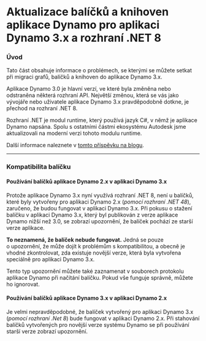 # Aktualizace balíčků a knihoven aplikace Dynamo pro aplikaci Dynamo 3.x a rozhraní .NET 8

### Úvod <a href="#introduction" id="introduction"></a>

Tato část obsahuje informace o problémech, se kterými se můžete setkat při migraci grafů, balíčků a knihoven do aplikace Dynamo 3.x.

Aplikace Dynamo 3.0 je hlavní verzí, ve které byla změněna nebo odstraněna některá rozhraní API. Největší změnou, která se vás jako vývojáře nebo uživatele aplikace Dynamo 3.x pravděpodobně dotkne, je přechod na rozhraní .NET 8.

Rozhraní .NET je modul runtime, který používá jazyk C#, v němž je aplikace Dynamo napsána. Spolu s ostatními částmi ekosystému Autodesk jsme aktualizovali na moderní verzi tohoto modulu runtime.

Další informace naleznete v [tomto příspěvku na blogu](https://dynamobim.org/dynamo-on-net-8/).
***

### Kompatibilita balíčku <a href="#package-compatibility" id="package-compatibility"></a>

#### Používání balíčků aplikace Dynamo 2.x v aplikaci Dynamo 3.x 
Protože aplikace Dynamo 3.x nyní využívá rozhraní .NET 8, není u balíčků, které byly vytvořeny pro aplikaci Dynamo 2.x (*pomocí rozhraní .NET 48*), zaručeno, že budou fungovat v aplikaci Dynamo 3.x. Při pokusu o stažení balíčku v aplikaci Dynamo 3.x, který byl publikován z verze aplikace Dynamo nižší než 3.0, se zobrazí upozornění, že balíček pochází ze starší verze aplikace. 

**To neznamená, že balíček nebude fungovat.** Jedná se pouze o upozornění, že může dojít k problémům s kompatibilitou, a obecně je vhodné zkontrolovat, zda existuje novější verze, která byla vytvořena speciálně pro aplikaci Dynamo 3.x.

Tento typ upozornění můžete také zaznamenat v souborech protokolu aplikace Dynamo při načítání balíčku. Pokud vše funguje správně, můžete ho ignorovat.

#### Používání balíčků aplikace Dynamo 3.x v aplikaci Dynamo 2.x 

Je velmi nepravděpodobné, že balíček vytvořený pro aplikaci Dynamo 3.x (*pomocí rozhraní .Net 8*) bude fungovat v aplikaci Dynamo 2.x. Při stahování balíčků vytvořených pro novější verze systému Dynamo se při používání starší verze zobrazí upozornění.


